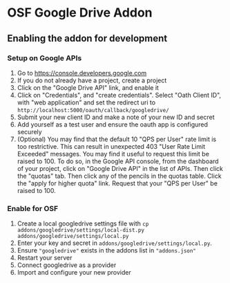 # OSF Google Drive Addon


## Enabling the addon for development



### Setup on Google APIs
1. Go to https://console.developers.google.com
2. If you do not already have a project, create a project
3. Click on the "Google Drive API" link, and enable it
4. Click on "Credentials", and "create credentials". Select "Oath Client ID", with "web application" and set the redirect uri to `http://localhost:5000/oauth/callback/googledrive/`
5. Submit your new client ID and make a note of your new ID and secret
6. Add yourself as a test user and ensure the oauth app is configured securely
7. (Optional) You may find that the default 10 "QPS per User" rate limit is too restrictive. This can result in unexpected 403 "User Rate Limit Exceeded" messages. You may find it useful to request this limit be raised to 100. To do so, in the Google API console, from the dashboard of your project, click on "Google Drive API" in the list of APIs. Then click the "quotas" tab. Then click any of the pencils in the quotas table. Click the "apply for higher quota" link. Request that your "QPS per User" be raised to 100.

### Enable for OSF
1. Create a local googledrive settings file with `cp addons/googledrive/settings/local-dist.py addons/googledrive/settings/local.py`
2. Enter your key and secret in `addons/googledrive/settings/local.py`.
3. Ensure `"googledrive"` exists in the addons list in `"addons.json"`
4. Restart your server
5. Connect googledrive as a provider
6. Import and configure your new provider
